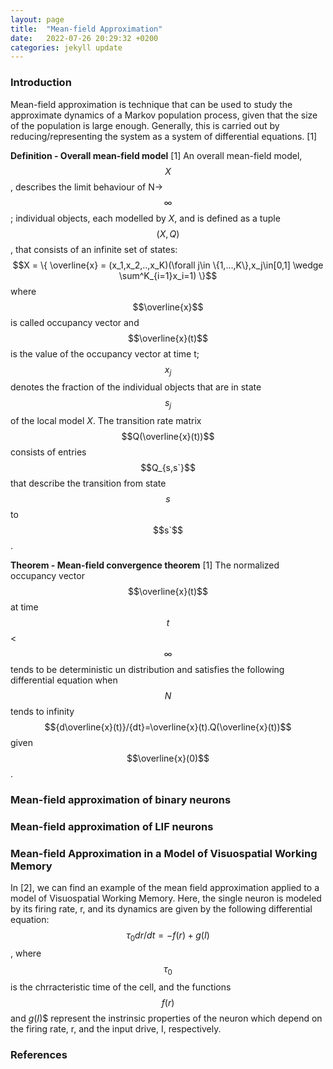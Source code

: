 ```yaml
---
layout: page
title:  "Mean-field Approximation"
date:   2022-07-26 20:29:32 +0200
categories: jekyll update
---
```

### Introduction
Mean-field approximation is technique that can be used to study the approximate dynamics of a Markov population process, given that the size of the population is large enough. Generally, this is carried out by reducing/representing the system as a system of differential equations. [1]

**Definition - Overall mean-field model** [1]
An overall mean-field model, $$X$$, describes the limit behaviour of N->$$\infty$$; individual objects, each modelled by *X*, and is defined as a tuple $$(X,Q)$$, that consists of an infinite set of states:
$$X = \{ \overline{x} = (x_1,x_2,..,x_K)(\forall j\in \{1,...,K\},x_j\in[0,1] \wedge \sum^K_{i=1}x_i=1) \}$$
where $$\overline{x}$$ is called occupancy vector and $$\overline{x}(t)$$ is the value of the occupancy vector at time t; $$x_j$$ denotes the fraction of the individual objects that are in state $$s_j$$ of the local model *X*. The transition rate matrix $$Q(\overline{x}(t))$$ consists of entries $$Q_{s,s`}$$ that describe the transition from state $$s$$ to $$s`$$.

**Theorem - Mean-field convergence theorem** [1]
The normalized occupancy vector $$\overline{x}(t)$$ at time $$t$$ < $$\infty$$ tends to be deterministic un distribution and satisfies the following differential equation when $$N$$ tends to infinity
$${d\overline{x}(t)}/{dt}=\overline{x}(t).Q(\overline{x}(t))$$ given $$\overline{x}(0)$$.

### Mean-field approximation of binary neurons

### Mean-field approximation of LIF neurons

### Mean-field Approximation in a Model of Visuospatial Working Memory
In [2], we can find an example of the mean field approximation applied to a model of Visuospatial Working Memory. Here, the single neuron is modeled by its firing rate, r, and its dynamics are given by the following differential equation:
$$\tau_0 dr/dt=-f(r) + g(I)$$ , where $$\tau_0$$ is the chrracteristic time of the cell, and the functions $$f(r)$$ and $g(I)$$ represent the instrinsic properties of the neuron which depend on the firing rate, r, and the input drive, I, respectively. 






### References

